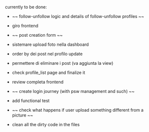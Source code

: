

currently to be done:
- ~~ follow-unfollow logic and details of follow-unfollow profiles ~~
- giro frontend
- ~~ post creation form ~~
- sistemare upload foto nella dashboard
- order by dei post nel profilo update
- permettere di eliminare i post (va aggiunta la view)



- check profile_list page and finalize it
- review completa frontend
- ~~ create login journey (with psw management and such) ~~
- add functional test
- ~~ check what happens if user upload something different from a picture ~~
- clean all the dirty code in the files

